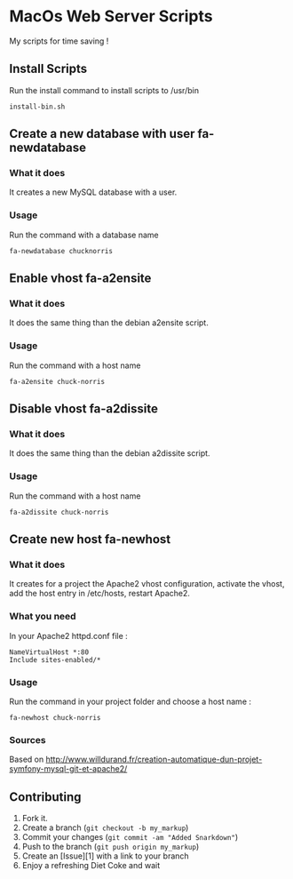MacOs Web Server Scripts
========================

My scripts for time saving !

Install Scripts
---------------

Run the install command to install scripts to /usr/bin

    install-bin.sh

Create a new database with user fa-newdatabase
----------------------------------------------

### What it does

It creates a new MySQL database with a user.

### Usage

Run the command with a database name

    fa-newdatabase chucknorris

Enable vhost fa-a2ensite
------------------------

### What it does

It does the same thing than the debian a2ensite script.

### Usage

Run the command with a host name

    fa-a2ensite chuck-norris

Disable vhost fa-a2dissite
--------------------------

### What it does

It does the same thing than the debian a2dissite script.

### Usage

Run the command with a host name

    fa-a2dissite chuck-norris

Create new host fa-newhost
---------------------

### What it does

It creates for a project the Apache2 vhost configuration, activate the vhost, add the host entry in /etc/hosts, restart Apache2.

### What you need

In your Apache2 httpd.conf file :

    NameVirtualHost *:80
    Include sites-enabled/*

### Usage

Run the command in your project folder and choose a host name :

    fa-newhost chuck-norris

### Sources

Based on http://www.willdurand.fr/creation-automatique-dun-projet-symfony-mysql-git-et-apache2/

Contributing
------------

1. Fork it.
2. Create a branch (`git checkout -b my_markup`)
3. Commit your changes (`git commit -am "Added Snarkdown"`)
4. Push to the branch (`git push origin my_markup`)
5. Create an [Issue][1] with a link to your branch
6. Enjoy a refreshing Diet Coke and wait
